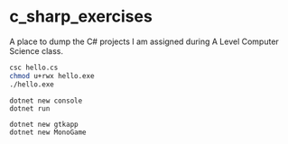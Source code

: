 # c_sharp_exercises

A place to dump the C# projects I am assigned during A Level Computer Science class.

```bash
csc hello.cs
chmod u+rwx hello.exe
./hello.exe
```

```
dotnet new console
dotnet run
```
```
dotnet new gtkapp
dotnet new MonoGame
```